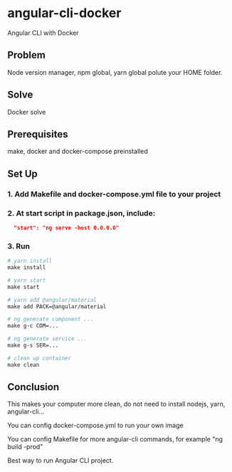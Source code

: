 # angular-cli-docker

Angular CLI with Docker

## Problem
Node version manager, npm global, yarn global polute your HOME folder.

## Solve
Docker solve

## Prerequisites
make, docker and docker-compose preinstalled

## Set Up

### 1. Add Makefile and docker-compose.yml file to your project

### 2. At start script in package.json, include:

``` package.json
  "start": "ng serve -host 0.0.0.0"
```

### 3. Run 
``` Makefile
# yarn install
make install

# yarn start
make start

# yarn add @angular/material
make add PACK=@angular/material

# ng generate component ...
make g-c COM=...

# ng generate service ...
make g-s SER=...

# clean up container
make clean
```

## Conclusion
This makes your computer more clean, do not need to install nodejs, yarn, angular-cli...

You can config docker-compose.yml to run your own image

You can config Makefile for more angular-cli commands, for example "ng build -prod"

Best way to run Angular CLI project.
